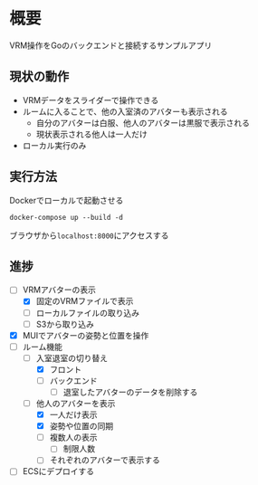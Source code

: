 
# 概要

VRM操作をGoのバックエンドと接続するサンプルアプリ

## 現状の動作

- VRMデータをスライダーで操作できる
- ルームに入ることで、他の入室済のアバターも表示される
  - 自分のアバターは白服、他人のアバターは黒服で表示される
  - 現状表示される他人は一人だけ
- ローカル実行のみ

## 実行方法

Dockerでローカルで起動させる

```
docker-compose up --build -d
```

ブラウザから`localhost:8000`にアクセスする

## 進捗

- [ ] VRMアバターの表示
  - [x] 固定のVRMファイルで表示
  - [ ] ローカルファイルの取り込み
  - [ ] S3から取り込み
- [x] MUIでアバターの姿勢と位置を操作
- [ ] ルーム機能
  - [ ] 入室退室の切り替え
    - [x] フロント
    - [ ] バックエンド
      - [ ] 退室したアバターのデータを削除する
  - [ ] 他人のアバターを表示
    - [x] 一人だけ表示
    - [x] 姿勢や位置の同期
    - [ ] 複数人の表示
      - [ ] 制限人数
    - [ ] それぞれのアバターで表示する
- [ ] ECSにデプロイする
